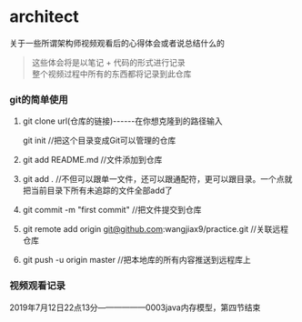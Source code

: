 # architect
关于一些所谓架构师视频观看后的心得体会或者说总结什么的
> 这些体会将是以笔记 + 代码的形式进行记录<br />
> 整个视频过程中所有的东西都将记录到此仓库



### git的简单使用

1. git clone url(仓库的链接)------在你想克隆到的路径输入

   git init //把这个目录变成Git可以管理的仓库

2. git add README.md //文件添加到仓库

3. git add . //不但可以跟单一文件，还可以跟通配符，更可以跟目录。一个点就把当前目录下所有未追踪的文件全部add了 

4. git commit -m "first commit" //把文件提交到仓库

5. git remote add origin git@github.com:wangjiax9/practice.git //关联远程仓库

6. git push -u origin master //把本地库的所有内容推送到远程库上





### 视频观看记录

2019年7月12日22点13分——————0003java内存模型，第四节结束